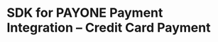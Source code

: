 SDK for PAYONE Payment Integration – Credit Card Payment
========================================================
